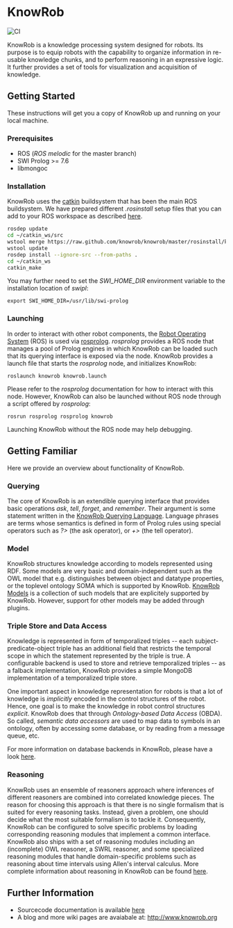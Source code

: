 KnowRob
=======

![CI](https://github.com/knowrob/knowrob/workflows/CI/badge.svg)

KnowRob is a knowledge processing system designed for robots.
Its purpose is to equip robots with the capability to organize information in re-usable
knowledge chunks, and to perform reasoning in an expressive logic.
It further provides a set of tools for visualization and acquisition of knowledge.

## Getting Started

These instructions will get you a copy of KnowRob up and running on your local machine.

### Prerequisites

- ROS (*ROS melodic* for the master branch)
- SWI Prolog >= 7.6
- libmongoc

### Installation

KnowRob uses the [catkin](http://wiki.ros.org/catkin) buildsystem that has been the main ROS buildsystem.
We have prepared different *.rosinstall* setup files that you can add to your ROS workspace as described [here](http://www.ros.org/wiki/ROS/Tutorials/InstallingandConfiguringROSEnvironment).

```Bash
rosdep update
cd ~/catkin_ws/src
wstool merge https://raw.github.com/knowrob/knowrob/master/rosinstall/knowrob-base.rosinstall
wstool update
rosdep install --ignore-src --from-paths .
cd ~/catkin_ws
catkin_make
```

You may further need to set the *SWI_HOME_DIR* environment variable to the installation location of *swipl*:

```
export SWI_HOME_DIR=/usr/lib/swi-prolog
```

### Launching

In order to interact with other robot components,
the [Robot Operating System](https://www.ros.org/) (ROS)
is used via [rosprolog](https://github.com/knowrob/rosprolog).
*rosprolog* provides a ROS node that manages a pool of Prolog engines
in which KnowRob can be loaded such that its querying interface
is exposed via the node.
KnowRob provides a launch file that starts the *rosprolog* node, and initializes KnowRob:

```
roslaunch knowrob knowrob.launch
```

Please refer to the *rosprolog* documentation for how to interact with this node.
However, KnowRob can also be launched without ROS node through a script offered by *rosprolog*:

```
rosrun rosprolog rosprolog knowrob
```

Launching KnowRob without the ROS node may help debugging.

## Getting Familiar

Here we provide an overview about functionality of KnowRob.

### Querying

The core of KnowRob is an extendible querying interface that
provides basic operations *ask*, *tell*, *forget*, and *remember*.
Their argument is some statement written in the [KnowRob Querying Language](src/lang/README.md).
Language phrases are terms whose semantics is defined
in form of Prolog rules using special operators such as *?>* (the ask operator),
or *+>* (the tell operator).

### Model

KnowRob structures knowledge according to models represented using RDF.
Some models are very basic and domain-independent such as the OWL model
that e.g. distinguishes between object and datatype properties, or the
toplevel ontology SOMA which is supported by KnowRob.
[KnowRob Models](src/model/README.md) is a collection of such models
that are explicitely supported by KnowRob.
However, support for other models may be added through plugins.

### Triple Store and Data Access

Knowledge is represented in form of temporalized triples --
each subject-predicate-object triple has an additional field
that restricts the temporal scope in which the statement
represented by the triple is true.
A configurable backend is used to store and retrieve temporalized triples --
as a falback implementation, KnowRob provides a simple MongoDB
implementation of a temporalized triple store.

One important aspect in knowledge representation for robots is that
a lot of knowledge is *implicitly* encoded in the control structures
of the robot. Hence, one goal is to make the knowledge in robot
control structures *explicit*.
KnowRob does that through *Ontology-based Data Access* (OBDA).
So called, *semantic data accessors* are used to map data to symbols in
an ontology, often by accessing some database, or by reading from
a message queue, etc.

For more information on database backends in KnowRob, please have a look
[here](src/db/README.md).

### Reasoning

KnowRob uses an ensemble of reasoners approach where inferences
of different reasoners are combined into correlated knowledge pieces.
The reason for choosing this approach is that there is no single
formalism that is suited for every reasoning tasks.
Instead, given a problem, one should decide what the most suitable
formalism is to tackle it.
Consequently, KnowRob can be configured to solve specific problems
by loading corresponding reasoning modules that implement a common interface.
KnowRob also ships with a set of reasoning modules including
an (incomplete) OWL reasoner, a SWRL reasoner, and some specialized
reasoning modules that handle domain-specific problems
such as reasoning about time intervals using Allen's interval
calculus.
More complete information about reasoning in KnowRob can be found
[here](src/reasoning/README.md).

## Further Information

- Sourcecode documentation is available [here](https://knowrob.github.io/knowrob/)
- A blog and more wiki pages are avaiabale at: http://www.knowrob.org
